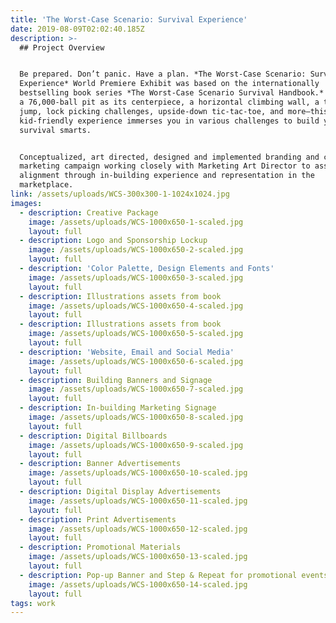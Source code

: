 ```yaml
---
title: 'The Worst-Case Scenario: Survival Experience'
date: 2019-08-09T02:02:40.185Z
description: >-
  ## Project Overview


  Be prepared. Don’t panic. Have a plan. *The Worst-Case Scenario: Survival
  Experience* World Premiere Exhibit was based on the internationally
  bestselling book series *The Worst-Case Scenario Survival Handbook.* Featured
  a 76,000-ball pit as its centerpiece, a horizontal climbing wall, a train car
  jump, lock picking challenges, upside-down tic-tac-toe, and more—this
  kid-friendly experience immerses you in various challenges to build your
  survival smarts.


  Conceptualized, art directed, designed and implemented branding and creative
  marketing campaign working closely with Marketing Art Director to assure
  alignment through in-building experience and representation in the
  marketplace.
link: /assets/uploads/WCS-300x300-1-1024x1024.jpg
images:
  - description: Creative Package
    image: /assets/uploads/WCS-1000x650-1-scaled.jpg
    layout: full
  - description: Logo and Sponsorship Lockup
    image: /assets/uploads/WCS-1000x650-2-scaled.jpg
    layout: full
  - description: 'Color Palette, Design Elements and Fonts'
    image: /assets/uploads/WCS-1000x650-3-scaled.jpg
    layout: full
  - description: Illustrations assets from book
    image: /assets/uploads/WCS-1000x650-4-scaled.jpg
    layout: full
  - description: Illustrations assets from book
    image: /assets/uploads/WCS-1000x650-5-scaled.jpg
    layout: full
  - description: 'Website, Email and Social Media'
    image: /assets/uploads/WCS-1000x650-6-scaled.jpg
    layout: full
  - description: Building Banners and Signage
    image: /assets/uploads/WCS-1000x650-7-scaled.jpg
    layout: full
  - description: In-building Marketing Signage
    image: /assets/uploads/WCS-1000x650-8-scaled.jpg
    layout: full
  - description: Digital Billboards
    image: /assets/uploads/WCS-1000x650-9-scaled.jpg
    layout: full
  - description: Banner Advertisements
    image: /assets/uploads/WCS-1000x650-10-scaled.jpg
    layout: full
  - description: Digital Display Advertisements
    image: /assets/uploads/WCS-1000x650-11-scaled.jpg
    layout: full
  - description: Print Advertisements
    image: /assets/uploads/WCS-1000x650-12-scaled.jpg
    layout: full
  - description: Promotional Materials
    image: /assets/uploads/WCS-1000x650-13-scaled.jpg
    layout: full
  - description: Pop-up Banner and Step & Repeat for promotional events
    image: /assets/uploads/WCS-1000x650-14-scaled.jpg
    layout: full
tags: work
---
```

